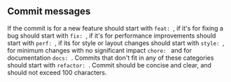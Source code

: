 ## Commit messages
If the commit is for a new feature should start with `feat: `, if it's for fixing a bug should start with `fix: `, if it's for performance improvements should start with `perf: `, if its for style or layout changes should start with `style: `, for minimum changes with no significant impact `chore: ` and for documentation `docs: `. Commits that don't fit in any of these categories should start with `refactor: `. Commit should be concise and clear, and should not exceed 100 characters.